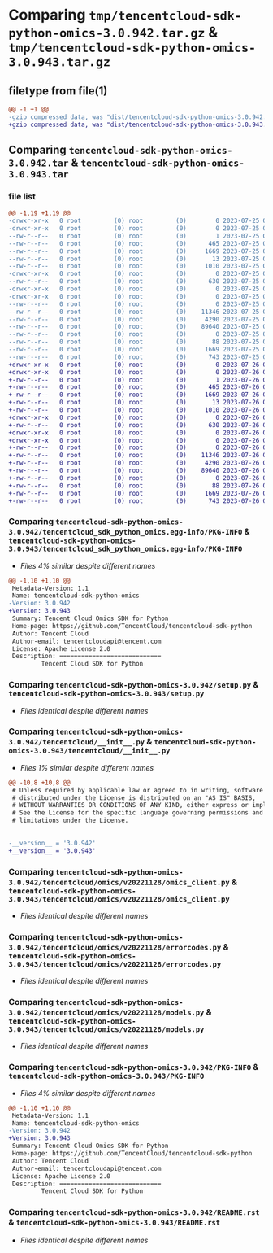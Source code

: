 # Comparing `tmp/tencentcloud-sdk-python-omics-3.0.942.tar.gz` & `tmp/tencentcloud-sdk-python-omics-3.0.943.tar.gz`

## filetype from file(1)

```diff
@@ -1 +1 @@
-gzip compressed data, was "dist/tencentcloud-sdk-python-omics-3.0.942.tar", last modified: Tue Jul 25 04:22:38 2023, max compression
+gzip compressed data, was "dist/tencentcloud-sdk-python-omics-3.0.943.tar", last modified: Wed Jul 26 00:41:56 2023, max compression
```

## Comparing `tencentcloud-sdk-python-omics-3.0.942.tar` & `tencentcloud-sdk-python-omics-3.0.943.tar`

### file list

```diff
@@ -1,19 +1,19 @@
-drwxr-xr-x   0 root         (0) root         (0)        0 2023-07-25 04:22:38.000000 tencentcloud-sdk-python-omics-3.0.942/
-drwxr-xr-x   0 root         (0) root         (0)        0 2023-07-25 04:22:38.000000 tencentcloud-sdk-python-omics-3.0.942/tencentcloud_sdk_python_omics.egg-info/
--rw-r--r--   0 root         (0) root         (0)        1 2023-07-25 04:22:38.000000 tencentcloud-sdk-python-omics-3.0.942/tencentcloud_sdk_python_omics.egg-info/dependency_links.txt
--rw-r--r--   0 root         (0) root         (0)      465 2023-07-25 04:22:38.000000 tencentcloud-sdk-python-omics-3.0.942/tencentcloud_sdk_python_omics.egg-info/SOURCES.txt
--rw-r--r--   0 root         (0) root         (0)     1669 2023-07-25 04:22:38.000000 tencentcloud-sdk-python-omics-3.0.942/tencentcloud_sdk_python_omics.egg-info/PKG-INFO
--rw-r--r--   0 root         (0) root         (0)       13 2023-07-25 04:22:38.000000 tencentcloud-sdk-python-omics-3.0.942/tencentcloud_sdk_python_omics.egg-info/top_level.txt
--rw-r--r--   0 root         (0) root         (0)     1010 2023-07-25 04:22:38.000000 tencentcloud-sdk-python-omics-3.0.942/setup.py
-drwxr-xr-x   0 root         (0) root         (0)        0 2023-07-25 04:22:38.000000 tencentcloud-sdk-python-omics-3.0.942/tencentcloud/
--rw-r--r--   0 root         (0) root         (0)      630 2023-07-25 04:22:38.000000 tencentcloud-sdk-python-omics-3.0.942/tencentcloud/__init__.py
-drwxr-xr-x   0 root         (0) root         (0)        0 2023-07-25 04:22:38.000000 tencentcloud-sdk-python-omics-3.0.942/tencentcloud/omics/
-drwxr-xr-x   0 root         (0) root         (0)        0 2023-07-25 04:22:38.000000 tencentcloud-sdk-python-omics-3.0.942/tencentcloud/omics/v20221128/
--rw-r--r--   0 root         (0) root         (0)        0 2023-07-25 04:22:38.000000 tencentcloud-sdk-python-omics-3.0.942/tencentcloud/omics/v20221128/__init__.py
--rw-r--r--   0 root         (0) root         (0)    11346 2023-07-25 04:22:38.000000 tencentcloud-sdk-python-omics-3.0.942/tencentcloud/omics/v20221128/omics_client.py
--rw-r--r--   0 root         (0) root         (0)     4290 2023-07-25 04:22:38.000000 tencentcloud-sdk-python-omics-3.0.942/tencentcloud/omics/v20221128/errorcodes.py
--rw-r--r--   0 root         (0) root         (0)    89640 2023-07-25 04:22:38.000000 tencentcloud-sdk-python-omics-3.0.942/tencentcloud/omics/v20221128/models.py
--rw-r--r--   0 root         (0) root         (0)        0 2023-07-25 04:22:38.000000 tencentcloud-sdk-python-omics-3.0.942/tencentcloud/omics/__init__.py
--rw-r--r--   0 root         (0) root         (0)       88 2023-07-25 04:22:38.000000 tencentcloud-sdk-python-omics-3.0.942/setup.cfg
--rw-r--r--   0 root         (0) root         (0)     1669 2023-07-25 04:22:38.000000 tencentcloud-sdk-python-omics-3.0.942/PKG-INFO
--rw-r--r--   0 root         (0) root         (0)      743 2023-07-25 04:22:38.000000 tencentcloud-sdk-python-omics-3.0.942/README.rst
+drwxr-xr-x   0 root         (0) root         (0)        0 2023-07-26 00:41:56.000000 tencentcloud-sdk-python-omics-3.0.943/
+drwxr-xr-x   0 root         (0) root         (0)        0 2023-07-26 00:41:56.000000 tencentcloud-sdk-python-omics-3.0.943/tencentcloud_sdk_python_omics.egg-info/
+-rw-r--r--   0 root         (0) root         (0)        1 2023-07-26 00:41:56.000000 tencentcloud-sdk-python-omics-3.0.943/tencentcloud_sdk_python_omics.egg-info/dependency_links.txt
+-rw-r--r--   0 root         (0) root         (0)      465 2023-07-26 00:41:56.000000 tencentcloud-sdk-python-omics-3.0.943/tencentcloud_sdk_python_omics.egg-info/SOURCES.txt
+-rw-r--r--   0 root         (0) root         (0)     1669 2023-07-26 00:41:56.000000 tencentcloud-sdk-python-omics-3.0.943/tencentcloud_sdk_python_omics.egg-info/PKG-INFO
+-rw-r--r--   0 root         (0) root         (0)       13 2023-07-26 00:41:56.000000 tencentcloud-sdk-python-omics-3.0.943/tencentcloud_sdk_python_omics.egg-info/top_level.txt
+-rw-r--r--   0 root         (0) root         (0)     1010 2023-07-26 00:41:56.000000 tencentcloud-sdk-python-omics-3.0.943/setup.py
+drwxr-xr-x   0 root         (0) root         (0)        0 2023-07-26 00:41:56.000000 tencentcloud-sdk-python-omics-3.0.943/tencentcloud/
+-rw-r--r--   0 root         (0) root         (0)      630 2023-07-26 00:41:56.000000 tencentcloud-sdk-python-omics-3.0.943/tencentcloud/__init__.py
+drwxr-xr-x   0 root         (0) root         (0)        0 2023-07-26 00:41:56.000000 tencentcloud-sdk-python-omics-3.0.943/tencentcloud/omics/
+drwxr-xr-x   0 root         (0) root         (0)        0 2023-07-26 00:41:56.000000 tencentcloud-sdk-python-omics-3.0.943/tencentcloud/omics/v20221128/
+-rw-r--r--   0 root         (0) root         (0)        0 2023-07-26 00:41:56.000000 tencentcloud-sdk-python-omics-3.0.943/tencentcloud/omics/v20221128/__init__.py
+-rw-r--r--   0 root         (0) root         (0)    11346 2023-07-26 00:41:56.000000 tencentcloud-sdk-python-omics-3.0.943/tencentcloud/omics/v20221128/omics_client.py
+-rw-r--r--   0 root         (0) root         (0)     4290 2023-07-26 00:41:56.000000 tencentcloud-sdk-python-omics-3.0.943/tencentcloud/omics/v20221128/errorcodes.py
+-rw-r--r--   0 root         (0) root         (0)    89640 2023-07-26 00:41:56.000000 tencentcloud-sdk-python-omics-3.0.943/tencentcloud/omics/v20221128/models.py
+-rw-r--r--   0 root         (0) root         (0)        0 2023-07-26 00:41:56.000000 tencentcloud-sdk-python-omics-3.0.943/tencentcloud/omics/__init__.py
+-rw-r--r--   0 root         (0) root         (0)       88 2023-07-26 00:41:56.000000 tencentcloud-sdk-python-omics-3.0.943/setup.cfg
+-rw-r--r--   0 root         (0) root         (0)     1669 2023-07-26 00:41:56.000000 tencentcloud-sdk-python-omics-3.0.943/PKG-INFO
+-rw-r--r--   0 root         (0) root         (0)      743 2023-07-26 00:41:56.000000 tencentcloud-sdk-python-omics-3.0.943/README.rst
```

### Comparing `tencentcloud-sdk-python-omics-3.0.942/tencentcloud_sdk_python_omics.egg-info/PKG-INFO` & `tencentcloud-sdk-python-omics-3.0.943/tencentcloud_sdk_python_omics.egg-info/PKG-INFO`

 * *Files 4% similar despite different names*

```diff
@@ -1,10 +1,10 @@
 Metadata-Version: 1.1
 Name: tencentcloud-sdk-python-omics
-Version: 3.0.942
+Version: 3.0.943
 Summary: Tencent Cloud Omics SDK for Python
 Home-page: https://github.com/TencentCloud/tencentcloud-sdk-python
 Author: Tencent Cloud
 Author-email: tencentcloudapi@tencent.com
 License: Apache License 2.0
 Description: ============================
         Tencent Cloud SDK for Python
```

### Comparing `tencentcloud-sdk-python-omics-3.0.942/setup.py` & `tencentcloud-sdk-python-omics-3.0.943/setup.py`

 * *Files identical despite different names*

### Comparing `tencentcloud-sdk-python-omics-3.0.942/tencentcloud/__init__.py` & `tencentcloud-sdk-python-omics-3.0.943/tencentcloud/__init__.py`

 * *Files 1% similar despite different names*

```diff
@@ -10,8 +10,8 @@
 # Unless required by applicable law or agreed to in writing, software
 # distributed under the License is distributed on an "AS IS" BASIS,
 # WITHOUT WARRANTIES OR CONDITIONS OF ANY KIND, either express or implied.
 # See the License for the specific language governing permissions and
 # limitations under the License.
 
 
-__version__ = '3.0.942'
+__version__ = '3.0.943'
```

### Comparing `tencentcloud-sdk-python-omics-3.0.942/tencentcloud/omics/v20221128/omics_client.py` & `tencentcloud-sdk-python-omics-3.0.943/tencentcloud/omics/v20221128/omics_client.py`

 * *Files identical despite different names*

### Comparing `tencentcloud-sdk-python-omics-3.0.942/tencentcloud/omics/v20221128/errorcodes.py` & `tencentcloud-sdk-python-omics-3.0.943/tencentcloud/omics/v20221128/errorcodes.py`

 * *Files identical despite different names*

### Comparing `tencentcloud-sdk-python-omics-3.0.942/tencentcloud/omics/v20221128/models.py` & `tencentcloud-sdk-python-omics-3.0.943/tencentcloud/omics/v20221128/models.py`

 * *Files identical despite different names*

### Comparing `tencentcloud-sdk-python-omics-3.0.942/PKG-INFO` & `tencentcloud-sdk-python-omics-3.0.943/PKG-INFO`

 * *Files 4% similar despite different names*

```diff
@@ -1,10 +1,10 @@
 Metadata-Version: 1.1
 Name: tencentcloud-sdk-python-omics
-Version: 3.0.942
+Version: 3.0.943
 Summary: Tencent Cloud Omics SDK for Python
 Home-page: https://github.com/TencentCloud/tencentcloud-sdk-python
 Author: Tencent Cloud
 Author-email: tencentcloudapi@tencent.com
 License: Apache License 2.0
 Description: ============================
         Tencent Cloud SDK for Python
```

### Comparing `tencentcloud-sdk-python-omics-3.0.942/README.rst` & `tencentcloud-sdk-python-omics-3.0.943/README.rst`

 * *Files identical despite different names*

